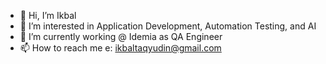 - 👋 Hi, I’m Ikbal
- 👀 I’m interested in Application Development, Automation Testing, and AI
- 🌱 I’m currently working @ Idemia as QA Engineer 
- 📫 How to reach me e: ikbaltaqyudin@gmail.com

<!---
mikbalt/mikbalt is a ✨ special ✨ repository because its `README.md` (this file) appears on your GitHub profile.
You can click the Preview link to take a look at your changes.
--->

